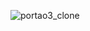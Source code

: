 ![portao3_clone](https://github.com/MatheusWAlvarenga/portao3_clone/assets/94935750/1932abae-838d-41e5-b12d-2775b1851e99)

